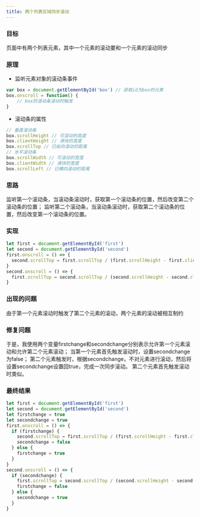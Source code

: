 ```yaml
---
title: 两个列表区域同步滚动
---
```

### 目标
页面中有两个列表元素，其中一个元素的滚动要和一个元素的滚动同步

### 原理
 * 监听元素对象的滚动条事件
```js
var box = document.getElementById('box') // 获取id为box的元素
box.onscroll = function() {
    // box的滚动条滚动时触发
}

```
* 滚动条的属性
```js
// 垂直滚动条
box.scrollHeight // 可滚动的高度
box.clientHeight // 滑块的高度
box.scrollTop // 已纵向滚动的距离
// 水平滚动条
box.scrollWidth // 可滚动的宽度
box.clientWidth // 滑块的宽度
box.scrollLeft // 已横向滚动的距离

```

### 思路
监听第一个滚动条，当滚动条滚动时，获取第一个滚动条的位置，然后改变第二个滚动条的位置；
监听第二个滚动条，当滚动条滚动时，获取第二个滚动条的位置，然后改变第一个滚动条的位置。

### 实现
```js
let first = document.getElementById('first')
let second = document.getElementById('second')
first.onscroll = () => {
  second.scrollTop = first.scrollTop / (first.scrollHeight - first.clientHeight) * (second.scrollHeight - second.clientHeight) // 按百分比同步位置
}
second.onscroll = () => {
  first.scrollTop = second.scrollTop / (second.scrollHeight - second.clientHeight) * (first.scrollHeight - first.clientHeight)
}


```
### 出现的问题
由于第一个元素滚动时触发了第二个元素的滚动，两个元素的滚动被相互制约

### 修复问题
于是，我使用两个变量firstchange和secondchange分别表示允许第一个元素滚动和允许第二个元素滚动；
当第一个元素首先触发滚动时，设置secondchange为false；
第二个元素触发时，根据secondchange，不对元素进行滚动，然后将设置secondchange设置回true，完成一次同步滚动。
第二个元素首先触发滚动时类似。

### 最终结果
```js
let first = document.getElementById('first')
let second = document.getElementById('second')
let firstchange = true
let secondchange = true
first.onscroll = () => {
  if (firstchange) {
    second.scrollTop = first.scrollTop / (first.scrollHeight - first.clientHeight) * (second.scrollHeight - second.clientHeight)
    secondchange = false
  } else {
    firstchange = true
  }
}
second.onscroll = () => {
  if (secondchange) {
    first.scrollTop = second.scrollTop / (second.scrollHeight - second.clientHeight) * (first.scrollHeight - first.clientHeight)
    firstchange = false
  } else {
    secondchange = true
  }
}

```
